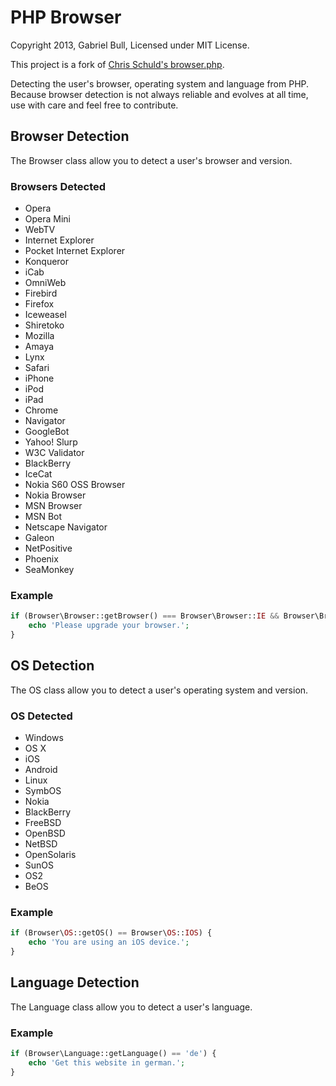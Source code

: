 # PHP Browser

Copyright 2013, Gabriel Bull, Licensed under MIT License.

This project is a fork of [Chris Schuld's browser.php](http://chrisschuld.com/projects/browser-php-detecting-a-users-browser-from-php/).

Detecting the user's browser, operating system and language from PHP. Because browser detection is not always reliable and evolves at all time, use with care and feel free to contribute.

## Browser Detection

The Browser class allow you to detect a user's browser and version.

### Browsers Detected

 * Opera
 * Opera Mini
 * WebTV
 * Internet Explorer
 * Pocket Internet Explorer
 * Konqueror
 * iCab
 * OmniWeb
 * Firebird
 * Firefox
 * Iceweasel
 * Shiretoko
 * Mozilla
 * Amaya
 * Lynx
 * Safari
 * iPhone
 * iPod
 * iPad
 * Chrome
 * Navigator
 * GoogleBot
 * Yahoo! Slurp
 * W3C Validator
 * BlackBerry
 * IceCat
 * Nokia S60 OSS Browser
 * Nokia Browser
 * MSN Browser
 * MSN Bot
 * Netscape Navigator
 * Galeon
 * NetPositive
 * Phoenix
 * SeaMonkey

### Example

```php
if (Browser\Browser::getBrowser() === Browser\Browser::IE && Browser\Browser::getVersion() < 8) {
	echo 'Please upgrade your browser.';
}
```

## OS Detection

The OS class allow you to detect a user's operating system and version.

### OS Detected

 * Windows
 * OS X
 * iOS
 * Android
 * Linux
 * SymbOS
 * Nokia
 * BlackBerry
 * FreeBSD
 * OpenBSD
 * NetBSD
 * OpenSolaris
 * SunOS
 * OS2
 * BeOS

### Example

```php
if (Browser\OS::getOS() == Browser\OS::IOS) {
	echo 'You are using an iOS device.';
}
```

## Language Detection

The Language class allow you to detect a user's language.

### Example

```php
if (Browser\Language::getLanguage() == 'de') {
	echo 'Get this website in german.';
}
```

